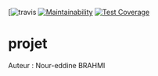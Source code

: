 [![travis](https://travis-ci.org/lordtel/projet.svg?branch=master)
[![Maintainability](https://api.codeclimate.com/v1/badges/c0c3650809b2601be438/maintainability)](https://codeclimate.com/github/lordtel/projet/maintainability)
[![Test Coverage](https://api.codeclimate.com/v1/badges/c0c3650809b2601be438/test_coverage)](https://codeclimate.com/github/lordtel/projet/test_coverage)
# projet

Auteur : Nour-eddine BRAHMI
